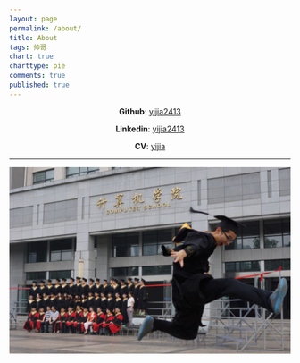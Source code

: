 ```yaml
---
layout: page
permalink: /about/
title: About
tags: 帅哥
chart: true
charttype: pie
comments: true
published: true
---
```

<center>

__Github__: [yijia2413](https://github.com/)

__Linkedin__: [yijia2413](https://www.linkedin.com/in/yijia2413)

__CV__: [yijia](http://yijia.ws/me)

</center>

---------

![img](/images/post/whu/bye.jpg)

